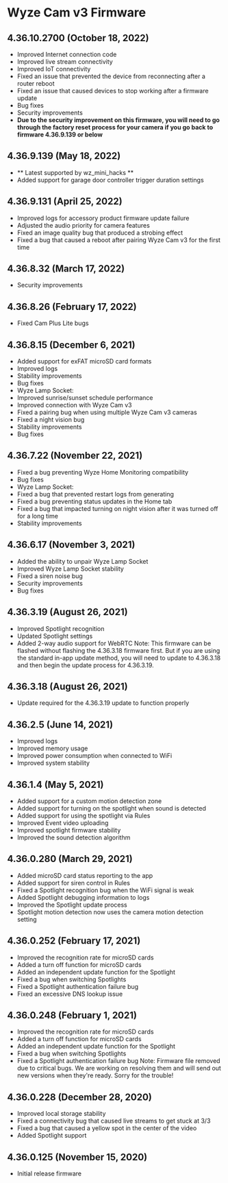 # Wyze Cam v3 Firmware
## 4.36.10.2700 (October 18, 2022)
* Improved Internet connection code
* Improved live stream connectivity
* Improved IoT connectivity
* Fixed an issue that prevented the device from reconnecting after a router reboot
* Fixed an issue that caused devices to stop working after a firmware update
* Bug fixes
* Security improvements
* **Due to the security improvement on this firmware, you will need to go through the factory reset process for your camera if you go back to firmware 4.36.9.139 or below**
## 4.36.9.139 (May 18, 2022) 
* ** Latest supported by wz_mini_hacks **
* Added support for garage door controller trigger duration settings
## 4.36.9.131 (April 25, 2022)
* Improved logs for accessory product firmware update failure
* Adjusted the audio priority for camera features
* Fixed an image quality bug that produced a strobing effect
* Fixed a bug that caused a reboot after pairing Wyze Cam v3 for the first time
## 4.36.8.32 (March 17, 2022)
* Security improvements
## 4.36.8.26 (February 17, 2022)
* Fixed Cam Plus Lite bugs
## 4.36.8.15 (December 6, 2021)
* Added support for exFAT microSD card formats
* Improved logs
* Stability improvements
* Bug fixes
* Wyze Lamp Socket:
* Improved sunrise/sunset schedule performance
* Improved connection with Wyze Cam v3
* Fixed a pairing bug when using multiple Wyze Cam v3 cameras
* Fixed a night vision bug
* Stability improvements
* Bug fixes
## 4.36.7.22 (November 22, 2021)
* Fixed a bug preventing Wyze Home Monitoring compatibility
* Bug fixes
* Wyze Lamp Socket:
* Fixed a bug that prevented restart logs from generating
* Fixed a bug preventing status updates in the Home tab
* Fixed a bug that impacted turning on night vision after it was turned off for a long time
* Stability improvements
## 4.36.6.17 (November 3, 2021)
* Added the ability to unpair Wyze Lamp Socket
* Improved Wyze Lamp Socket stability
* Fixed a siren noise bug
* Security improvements
* Bug fixes
## 4.36.3.19 (August 26, 2021)
* Improved Spotlight recognition
* Updated Spotlight settings
* Added 2-way audio support for WebRTC
Note: This firmware can be flashed without flashing the 4.36.3.18 firmware first. But if you are using the standard in-app update method, you will need to update to 4.36.3.18 and then begin the update process for 4.36.3.19.
## 4.36.3.18 (August 26, 2021)
* Update required for the 4.36.3.19 update to function properly
## 4.36.2.5 (June 14, 2021)
* Improved logs
* Improved memory usage
* Improved power consumption when connected to WiFi
* Improved system stability
## 4.36.1.4 (May 5, 2021)
* Added support for a custom motion detection zone
* Added support for turning on the spotlight when sound is detected
* Added support for using the spotlight via Rules
* Improved Event video uploading
* Improved spotlight firmware stability
* Improved the sound detection algorithm
## 4.36.0.280 (March 29, 2021)
* Added microSD card status reporting to the app
* Added support for siren control in Rules
* Fixed a Spotlight recognition bug when the WiFi signal is weak
* Added Spotlight debugging information to logs
* Improved the Spotlight update process
* Spotlight motion detection now uses the camera motion detection setting
## 4.36.0.252 (February 17, 2021)
* Improved the recognition rate for microSD cards
* Added a turn off function for microSD cards
* Added an independent update function for the Spotlight
* Fixed a bug when switching Spotlights
* Fixed a Spotlight authentication failure bug
* Fixed an excessive DNS lookup issue
## 4.36.0.248 (February 1, 2021)
* Improved the recognition rate for microSD cards
* Added a turn off function for microSD cards
* Added an independent update function for the Spotlight
* Fixed a bug when switching Spotlights
* Fixed a Spotlight authentication failure bug
Note: Firmware file removed due to critical bugs. We are working on resolving them and will send out new versions when they're ready. Sorry for the trouble!
## 4.36.0.228 (December 28, 2020)
* Improved local storage stability
* Fixed a connectivity bug that caused live streams to get stuck at 3/3
* Fixed a bug that caused a yellow spot in the center of the video
* Added Spotlight support
## 4.36.0.125 (November 15, 2020)
* Initial release firmware
